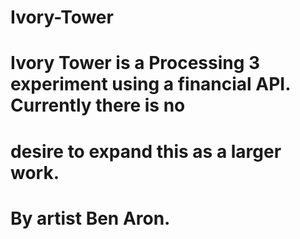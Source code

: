 # Ivory-Tower
#
# Ivory Tower is a Processing 3 experiment using a financial API. Currently there is no
# desire to expand this as a larger work. 
# By artist Ben Aron.

